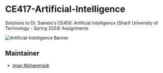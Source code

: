 # CE417-Artificial-Intelligence
Solutions to Dr. Sameie's CE456: Artificial Intelligence (Sharif University of Technology - Spring 2024) Assignments

![Artificial-Intelligence Banner](https://github.com/Imanm02/CE417-Artificial-Intelligence/blob/main/55.jpg)

## Maintainer

- [Iman Mohammadi](https://github.com/Imanm02)
